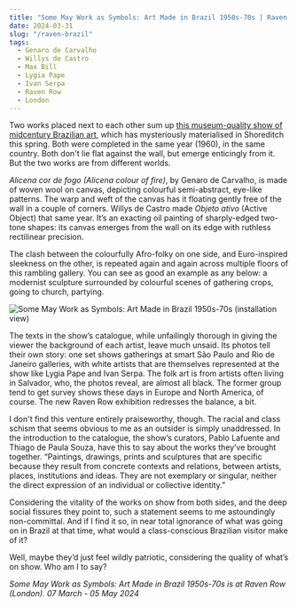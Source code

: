 ```yaml
---
title: "Some May Work as Symbols: Art Made in Brazil 1950s-70s | Raven Row"
date: 2024-03-31
slug: "/raven-brazil"
tags:
  - Genaro de Carvalho
  - Willys de Castro
  - Max Bill
  - Lygia Pape
  - Ivan Serpa
  - Raven Row
  - London
---
```


Two works placed next to each other sum up [this museum-quality show of midcentury Brazilian art](https://ravenrow.org/exhibitions/some-may-work-as-symbols-art-made-in-brazil-1950s-70s), which has mysteriously materialised in Shoreditch this spring. Both were completed in the same year (1960), in the same country. Both don't lie flat against the wall, but emerge enticingly from it. But the two works are from different worlds.

_Alicena cor de fogo (Alicena colour of fire)_, by Genaro de Carvalho, is made of woven wool on canvas, depicting colourful semi-abstract, eye-like patterns. The warp and weft of the canvas has it floating gently free of the wall in a couple of corners. Willys de Castro made _Objeto ativo_ (Active Object) that same year. It’s an exacting oil painting of sharply-edged two-tone shapes: its canvas emerges from the wall on its edge with ruthless rectilinear precision.

The clash between the colourfully Afro-folky on one side, and Euro-inspired sleekness on the other, is repeated again and again across multiple floors of this rambling gallery. You can see as good an example as any below: a modernist sculpture surrounded by colourful scenes of gathering crops, going to church, partying.

![Some May Work as Symbols: Art Made in Brazil 1950s-70s (installation view)](/brazil-raven-1.jpeg)

The texts in the show’s catalogue, while unfailingly thorough in giving the viewer the background of each artist, leave much unsaid. Its photos tell their own story: one set shows gatherings at smart São Paulo and Rio de Janeiro galleries, with white artists that are themselves represented at the show like Lygia Pape and Ivan Serpa. The folk art is from artists often living in Salvador, who, the photos reveal, are almost all black. The former group tend to get survey shows these days in Europe and North America, of course. The new Raven Row exhibition redresses the balance, a bit.

I don't find this venture entirely praiseworthy, though. The racial and class schism that seems obvious to me as an outsider is simply unaddressed. In the introduction to the catalogue, the show’s curators, Pablo Lafuente and Thiago de Paula Souza, have this to say about the works they’ve brought together. “Paintings, drawings, prints and sculptures that are specific because they result from concrete contexts and relations, between artists, places, institutions and ideas. They are not exemplary or singular, neither the direct expression of an individual or collective identity.”

Considering the vitality of the works on show from both sides, and the deep social fissures they point to, such a statement seems to me astoundingly non-committal. And if I find it so, in near total ignorance of what was going on in Brazil at that time, what would a class-conscious Brazilian visitor make of it?

Well, maybe they’d just feel wildly patriotic, considering the quality of what’s on show. Who am I to say?

_Some May Work as Symbols: Art Made in Brazil 1950s-70s is at Raven Row (London). 07 March - 05 May 2024_
